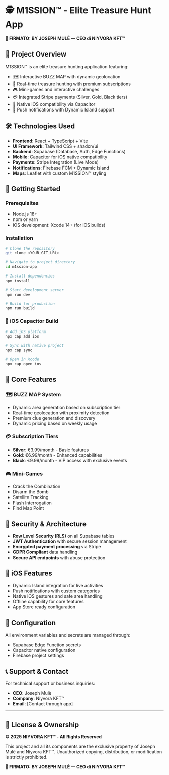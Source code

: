 # 🕵️ M1SSION™ - Elite Treasure Hunt App

**🔐 FIRMATO: BY JOSEPH MULÈ — CEO di NIYVORA KFT™**

## 📱 Project Overview

M1SSION™ is an elite treasure hunting application featuring:
- 🗺️ Interactive BUZZ MAP with dynamic geolocation
- 🎯 Real-time treasure hunting with premium subscriptions
- 🎮 Mini-games and interactive challenges
- 💳 Integrated Stripe payments (Silver, Gold, Black tiers)
- 📱 Native iOS compatibility via Capacitor
- 🔔 Push notifications with Dynamic Island support

## 🛠 Technologies Used

- **Frontend**: React + TypeScript + Vite
- **UI Framework**: Tailwind CSS + shadcn/ui
- **Backend**: Supabase (Database, Auth, Edge Functions)
- **Mobile**: Capacitor for iOS native compatibility
- **Payments**: Stripe Integration (Live Mode)
- **Notifications**: Firebase FCM + Dynamic Island
- **Maps**: Leaflet with custom M1SSION™ styling

## 🚀 Getting Started

### Prerequisites
- Node.js 18+ 
- npm or yarn
- iOS development: Xcode 14+ (for iOS builds)

### Installation

```bash
# Clone the repository
git clone <YOUR_GIT_URL>

# Navigate to project directory
cd m1ssion-app

# Install dependencies
npm install

# Start development server
npm run dev

# Build for production
npm run build
```

### 📱 iOS Capacitor Build

```bash
# Add iOS platform
npx cap add ios

# Sync with native project
npx cap sync

# Open in Xcode
npx cap open ios
```

## 🎯 Core Features

### 🗺️ BUZZ MAP System
- Dynamic area generation based on subscription tier
- Real-time geolocation with proximity detection
- Premium clue generation and discovery
- Dynamic pricing based on weekly usage

### 💳 Subscription Tiers
- **Silver**: €3.99/month - Basic features
- **Gold**: €6.99/month - Enhanced capabilities  
- **Black**: €9.99/month - VIP access with exclusive events

### 🎮 Mini-Games
- Crack the Combination
- Disarm the Bomb
- Satellite Tracking
- Flash Interrogation
- Find Map Point

## 🔐 Security & Architecture

- **Row Level Security (RLS)** on all Supabase tables
- **JWT Authentication** with secure session management
- **Encrypted payment processing** via Stripe
- **GDPR Compliant** data handling
- **Secure API endpoints** with abuse protection

## 📱 iOS Features

- Dynamic Island integration for live activities
- Push notifications with custom categories
- Native iOS gestures and safe area handling
- Offline capability for core features
- App Store ready configuration

## 🔧 Configuration

All environment variables and secrets are managed through:
- Supabase Edge Function secrets
- Capacitor native configuration
- Firebase project settings

## 📞 Support & Contact

For technical support or business inquiries:
- **CEO**: Joseph Mulè
- **Company**: Niyvora KFT™
- **Email**: [Contact through app]

---

## 📄 License & Ownership

**© 2025 NIYVORA KFT™ - All Rights Reserved**

This project and all its components are the exclusive property of Joseph Mulè and Niyvora KFT™. Unauthorized copying, distribution, or modification is strictly prohibited.

**🔐 FIRMATO: BY JOSEPH MULÈ — CEO di NIYVORA KFT™**